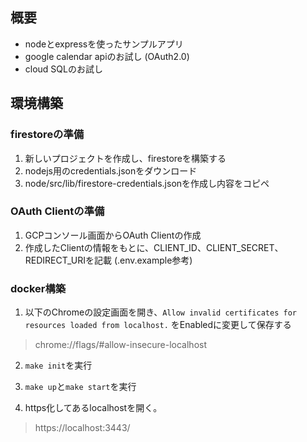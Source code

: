 ## 概要

- nodeとexpressを使ったサンプルアプリ
- google calendar apiのお試し (OAuth2.0)
- cloud SQLのお試し

## 環境構築

### firestoreの準備

1. 新しいプロジェクトを作成し、firestoreを構築する
2. nodejs用のcredentials.jsonをダウンロード
3. node/src/lib/firestore-credentials.jsonを作成し内容をコピペ

### OAuth Clientの準備

1. GCPコンソール画面からOAuth Clientの作成
2. 作成したClientの情報をもとに、CLIENT_ID、CLIENT_SECRET、REDIRECT_URIを記載 (.env.example参考)

### docker構築

1. 以下のChromeの設定画面を開き、`Allow invalid certificates for resources loaded from localhost.` をEnabledに変更して保存する
> chrome://flags/#allow-insecure-localhost

2. `make init`を実行

3. `make up`と`make start`を実行

4. https化してあるlocalhostを開く。
> https://localhost:3443/